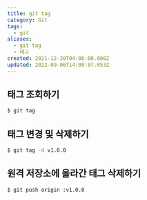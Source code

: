 ```yaml
---
title: git tag
category: Git
tags:
  - git
aliases:
  - git tag
  - 태그
created: 2021-12-30T04:06:00.000Z
updated: 2022-09-06T14:00:07.053Z
---
```


## 태그 조회하기

```sh
$ git tag
```

## 태그 변경 및 삭제하기

```sh
$ git tag -d v1.0.0
```

## 원격 저장소에 올라간 태그 삭제하기

```sh
$ git push origin :v1.0.0
```

